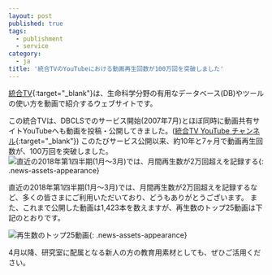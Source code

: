 ```yaml
---
layout: post
published: true
tags:
  - publishment
  - service
category:
  - ja
title: '統合TVのYouTubeにおける動画再生回数が100万回を突破しました'
---
```

[統合TV](http://togotv.dbcls.jp/ja/){:target="_blank"}は、生命科学分野の有用なデータベース(DB)やツールの使い方を動画で紹介するウェブサイトです。


この統合TVは、DBCLSでのサービス開始(2007年7月)とほぼ同時に動画共有サイトYouTubeへも動画を投稿・公開してきました。([統合TV YouTube チャンネル](https://www.youtube.com/togotv){:target="_blank"})
このたびサービス公開以来、約10年と7ヶ月で動画再生回数が、100万回を突破しました。
![直近の2018年第1四半期(1月〜3月)では、月間再生数が2万回超えを記録する]({{site.imageurl}}/news_assets/ss-2018-04-02-13.42.37-1024x844.png){: .news-assets-appearance}<!-- =600x412-->

直近の2018年第1四半期(1月〜3月)では、月間再生数が2万回超えを記録するなど、多くの皆さまにご利用いただいており、どうもありがとうございます。
また、これまで公開した動画は1,423本を数えますが、再生数のトップ25動画は下記のとおりです。

![再生数のトップ25動画]({{site.imageurl}}/news_assets/ss-2018-04-02-13.48.09-1024x937.png){: .news-assets-appearance}<!-- =600x412-->

4月以降、研究室に配属となる新人の方の教育用素材としても、ぜひご活用ください。
